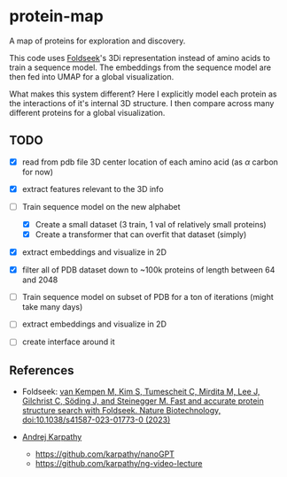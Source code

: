 # protein-map

A map of proteins for exploration and discovery.

This code uses [Foldseek](https://github.com/steineggerlab/foldseek)'s 3Di representation instead of amino acids to train a sequence model. The embeddings from the sequence model are then fed into UMAP for a global visualization.

What makes this system different? Here I explicitly model each protein as the interactions of it's internal 3D structure. I then compare across many different proteins for a global visualization.

## TODO

- [x] read from pdb file 3D center location of each amino acid (as $\alpha$ carbon for now)
- [x] extract features relevant to the 3D info
- [ ] Train sequence model on the new alphabet
	- [x] Create a small dataset (3 train, 1 val of relatively small proteins)
	- [x] Create a transformer that can overfit that dataset (simply)
- [x] extract embeddings and visualize in 2D
- [x] filter all of PDB dataset down to ~100k proteins of length between 64 and 2048
- [ ] Train sequence model on subset of PDB for a ton of iterations (might take many days)
- [ ] extract embeddings and visualize in 2D
- [ ] create interface around it


## References

- Foldseek: [van Kempen M, Kim S, Tumescheit C, Mirdita M, Lee J, Gilchrist C, Söding J, and Steinegger M. Fast and accurate protein structure search with Foldseek. Nature Biotechnology, doi:10.1038/s41587-023-01773-0 (2023)](https://www.nature.com/articles/s41587-023-01773-0)

- [Andrej Karpathy](https://github.com/karpathy)
	- https://github.com/karpathy/nanoGPT
 	- https://github.com/karpathy/ng-video-lecture